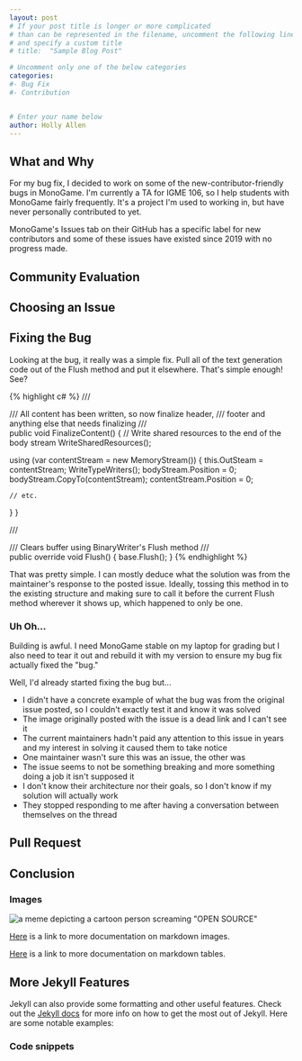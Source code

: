 ```yaml
---
layout: post
# If your post title is longer or more complicated
# than can be represented in the filename, uncomment the following line
# and specify a custom title
# title:  "Sample Blog Post"

# Uncomment only one of the below categories
categories: 
#- Bug Fix
#- Contribution


# Enter your name below
author: Holly Allen
---
```

## What and Why
For my bug fix, I decided to work on some of the new-contributor-friendly bugs in MonoGame. I'm currently a TA for IGME 106, so I help students with MonoGame fairly frequently. It's a project I'm used to working in, but have never personally contributed to yet. 

MonoGame's Issues tab on their GitHub has a specific label for new contributors and some of these issues have existed since 2019 with no progress made.

## Community Evaluation

## Choosing an Issue

## Fixing the Bug
Looking at the bug, it really was a simple fix. Pull all of the text generation code out of the Flush method and put it elsewhere. That's simple enough! See?

{% highlight c# %}
/// <summary>
/// All content has been written, so now finalize header, 
/// footer and anything else that needs finalizing
/// </summary>
public void FinalizeContent()
{
  // Write shared resources to the end of the body stream
  WriteSharedResources();

  using (var contentStream = new MemoryStream())
  {
    this.OutSteam = contentStream;
    WriteTypeWriters();
    bodyStream.Position = 0;
    bodyStream.CopyTo(contentStream);
    contentStream.Position = 0;

    // etc.
  }
}

/// <summary>
/// Clears buffer using BinaryWriter's Flush method
/// </summary>
public override void Flush()
{
  base.Flush();
}
{% endhighlight %}

That was pretty simple. I can mostly deduce what the solution was from the maintainer's response to the posted issue. Ideally, tossing this method in to the existing structure and making sure to call it before the current Flush method wherever it shows up, which happened to only be one.

### Uh Oh...
Building is awful. I need MonoGame stable on my laptop for grading but I also need to tear it out and rebuild it with my version to ensure my bug fix actually fixed the "bug."

Well, I'd already started fixing the bug but...
- I didn't have a concrete example of what the bug was from the original issue posted, so I couldn't exactly test it and know it was solved
- The image originally posted with the issue is a dead link and I can't see it
- The current maintainers hadn't paid any attention to this issue in years and my interest in solving it caused them to take notice
- One maintainer wasn't sure this was an issue, the other was
- The issue seems to not be something breaking and more something doing a job it isn't supposed it
- I don't know their architecture nor their goals, so I don't know if my solution will actually work
- They stopped responding to me after having a conversation between themselves on the thread

## Pull Request

## Conclusion

### Images

![a meme depicting a cartoon person screaming "OPEN SOURCE"](https://ankitrokdeonsns.github.io/assets/img/open_source.jpeg)


[Here](https://www.markdownguide.org/basic-syntax/#images-1) is a link to more documentation on markdown images.

[Here](https://www.markdownguide.org/extended-syntax/#tables) is a link to more documentation on markdown tables.

## More Jekyll Features
Jekyll can also provide some formatting and other useful features. Check out the [Jekyll docs][jekyll-docs] for more info on how to get the most out of Jekyll. Here are some notable examples:


### Code snippets




[jekyll-docs]: https://jekyllrb.com/docs/home
